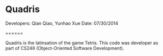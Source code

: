 Quadris
=======

Developers: Qian Qiao, Yunhao Xue
Date: 07/30/2014

======

Quadris is the latinsation of the game Tetris. This code was developer
as part of CS246 (Object-Oriented Software Development).
